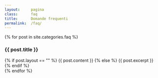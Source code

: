 ```yaml
---
layout:     pagina
class:      faq
title:      Domande frequenti
permalink:  /faq/
---
```


<section class="elenco faq">
    {% for post in site.categories.faq %}
        <div class="faq">
            <h3>{{ post.title }}</h3>
            {% if post.layout == "" %}
                {{ post.content }}
            {% else %}
                {{ post.excerpt }}
            {% endif %}
            </div>
    {% endfor %}
</section>
